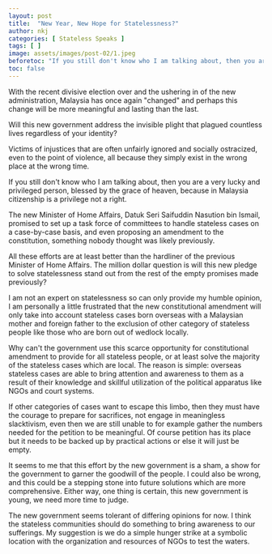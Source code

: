 ```yaml
---
layout: post
title:  "New Year, New Hope for Statelessness?"
author: nkj
categories: [ Stateless Speaks ]
tags: [ ]
image: assets/images/post-02/1.jpeg
beforetoc: "If you still don't know who I am talking about, then you are a very lucky and privileged person, blessed by the grace of heaven, because in Malaysia citizenship is a privilege not a right. "
toc: false
---
```


With the recent divisive election over and the ushering in of the new administration, Malaysia has once again "changed" and perhaps this change will be more meaningful and lasting than the last. 

Will this new government address the invisible plight that plagued countless lives regardless of your identity? 

Victims of injustices that are often unfairly ignored and socially ostracized, even to the point of violence, all because they simply exist in the wrong place at the wrong time. 

If you still don't know who I am talking about, then you are a very lucky and privileged person, blessed by the grace of heaven, because in Malaysia citizenship is a privilege not a right. 

The new Minister of Home Affairs, Datuk Seri Saifuddin Nasution bin Ismail, promised to set up a task force of committees to handle stateless cases on a case-by-case basis, and even proposing an amendment to the constitution, something nobody thought was likely previously. 

All these efforts are at least better than the hardliner of the previous Minister of Home Affairs. The million dollar question is will this new pledge to solve statelessness stand out from the rest of the empty promises made previously? 

I am not an expert on statelessness so can only provide my humble opinion, I am personally a little frustrated that the new constitutional amendment will only take into account stateless cases born overseas with a Malaysian mother and foreign father to the exclusion of other category of stateless people like those who are born out of wedlock locally. 

Why can't the government use this scarce opportunity for constitutional amendment to provide for all stateless people, or at least solve the majority of the stateless cases which are local. The reason is simple: overseas stateless cases are able to bring attention and awareness to them as a result of their knowledge and skillful utilization of the political apparatus like NGOs and court systems. 

If other categories of cases want to escape this limbo, then they must have the courage to prepare for sacrifices, not engage in meaningless slacktivism, even then we are still unable to for example gather the numbers needed for the petition to be meaningful. Of course petition has its place but it needs to be backed up by practical actions or else it will just be empty. 

It seems to me that this effort by the new government is a sham, a show for the government to garner the goodwill of the people. I could also be wrong, and this could be a stepping stone into future solutions which are more comprehensive. Either way, one thing is certain, this new government is young, we need more time to judge.

The new government seems tolerant of differing opinions for now. I think the stateless communities should do something to bring awareness to our sufferings. My suggestion is we do a simple hunger strike at a symbolic location with the organization and resources of NGOs to test the waters.

